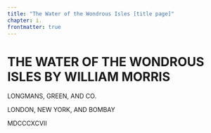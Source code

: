 ```yaml
---
title: "The Water of the Wondrous Isles [title page]"
chapter: i.
frontmatter: true
---
```


<div class="titleSection">
  <h1>THE WATER OF THE WONDROUS ISLES BY WILLIAM MORRIS</h1>
</div>

<div class="titleSection">
  <p class="publisher">LONGMANS, GREEN, AND CO.</p>
  <p class="publisher">LONDON, NEW YORK, AND BOMBAY</p>
  <p class="publisher">MDCCCXCVII</p>
</div>
